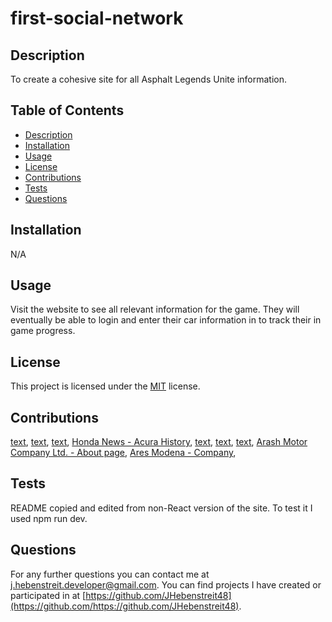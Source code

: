 # first-social-network

## Description

  To create a cohesive site for all Asphalt Legends Unite information.

## Table of Contents

- [Description](#description)
- [Installation](#installation)
- [Usage](#usage)
- [License](#license)
- [Contributions](#contributions)
- [Tests](#tests)
- [Questions](#questions)

## Installation

N/A

## Usage

Visit the website to see all relevant information for the game. They will eventually be able to login and enter their car information in to track their in game progress.

## License
  This project is licensed under the [MIT](https://opensource.org/license/MIT) license.

## Contributions

[text](https://coding-boot-camp.github.io/full-stack/github/professional-readme-guide),
[text](https://asphalt.fandom.com/wiki/Ajlani_Motors),
[text](https://en.wikipedia.org/wiki/Acura),
[Honda News - Acura History](https://hondanews.com/en-US/releases/release-e6b4345aa35541ea9556b69e4424209e-acura-history),
[text](https://www.google.com/search?gs_ssp=eJzj4tVP1zc0zDZNMTfNTc8zYLRSNagwMbcws0w2Tkw2S0sEgiQrg4rURKOkVAtjQ8s0YxMzQ3NTL75EhZTU4sz0PIXE8sSiFADA_RSv&q=a+design+award&oq=A+Design+A&gs_lcrp=EgZjaHJvbWUqEwgBEC4YgwEYrwEYxwEYsQMYgAQyBggAEEUYOTITCAEQLhiDARivARjHARixAxiABDIHCAIQABiABDIHCAMQABiABDIHCAQQABiABDIHCAUQABiABDIHCAYQABiABDIGCAcQRRhB0gEINDUzMmowajeoAgCwAgA&sourceid=chrome&ie=UTF-8),
[text](https://aroc-uk.com/about/company-history/),
[text](https://www.linkedin.com/company/apollo-automobil-limited/?originalSubdomain=hk),
[Arash Motor Company Ltd. - About page](https://arashcars.com/about/),
[Ares Modena - Company](https://www.aresdesign.com/en-us/company/),

## Tests

README copied and edited from non-React version of the site. To test it I used npm run dev.
  
## Questions

For any further questions you can contact me at [j.hebenstreit.developer@gmail.com](mailto:j.hebenstreit.developer@gmail.com). You can find projects I have created or participated in at [https://github.com/JHebenstreit48](https://github.com/https://github.com/JHebenstreit48).
